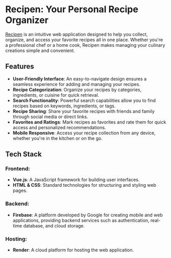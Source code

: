 # Recipen: Your Personal Recipe Organizer

[Recipen](https://recipen.onrender.com/) is an intuitive web application designed to help you collect, organize, and access your favorite recipes all in one place. Whether you're a professional chef or a home cook, Recipen makes managing your culinary creations simple and convenient.

## Features

- **User-Friendly Interface**: An easy-to-navigate design ensures a seamless experience for adding and managing your recipes.
- **Recipe Categorization**: Organize your recipes by categories, ingredients, or cuisine for quick retrieval.
- **Search Functionality**: Powerful search capabilities allow you to find recipes based on keywords, ingredients, or tags.
- **Recipe Sharing**: Share your favorite recipes with friends and family through social media or direct links.
- **Favorites and Ratings**: Mark recipes as favorites and rate them for quick access and personalized recommendations.
- **Mobile Responsive**: Access your recipe collection from any device, whether you're in the kitchen or on the go.

## Tech Stack

### Frontend:
- **Vue.js**: A JavaScript framework for building user interfaces.
- **HTML & CSS**: Standard technologies for structuring and styling web pages.

### Backend:
- **Firebase**: A platform developed by Google for creating mobile and web applications, providing backend services such as authentication, real-time database, and cloud storage.

### Hosting:
- **Render**: A cloud platform for hosting the web application.
